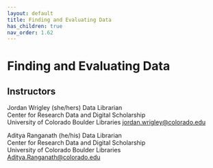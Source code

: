 ```yaml
---
layout: default
title: Finding and Evaluating Data
has_children: true
nav_order: 1.62
---
```


# Finding and Evaluating Data

## Instructors

Jordan Wrigley (she/hers)
Data Librarian  
Center for Research Data and Digital Scholarship  
University of Colorado Boulder Libraries
[jordan.wrigley@colorado.edu](mailto:jordan.wrigley@colorado.edu)

Aditya Ranganath (he/his)
Data Librarian  
Center for Research Data and Digital Scholarship  
University of Colorado Boulder Libraries  
[Aditya.Ranganath@colorado.edu](mailto:Aditya.Ranganath@colorado.edu)
